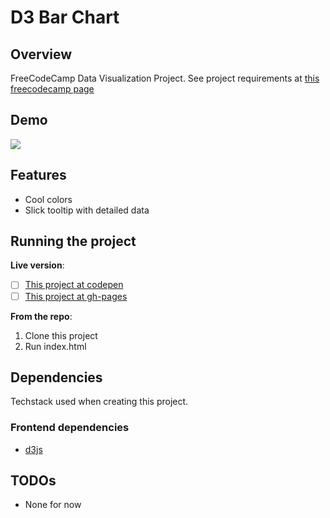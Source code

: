 # D3 Bar Chart

## Overview

FreeCodeCamp Data Visualization Project. See project requirements at [this freecodecamp page](https://www.freecodecamp.org/learn/data-visualization/data-visualization-projects/visualize-data-with-a-bar-chart)

## Demo

![](https://github.com/gurugumawaru/FCC__d3-bar-chart/blob/master/fcc__d3_bar_chart.gif)

## Features

- Cool colors
- Slick tooltip with detailed data

## Running the project

**Live version**:

- [ ] [This project at codepen](https://codepen.io/GuRuGu/full/bGdxGbJ)
- [ ] [This project at gh-pages](https://gurugu-fcc-projects.github.io/FCC__d3-bar-chart/)

**From the repo**:

1. Clone this project
2. Run index.html

## Dependencies

Techstack used when creating this project.

### Frontend dependencies

- [d3js](https://d3js.org/)

## TODOs

- None for now
